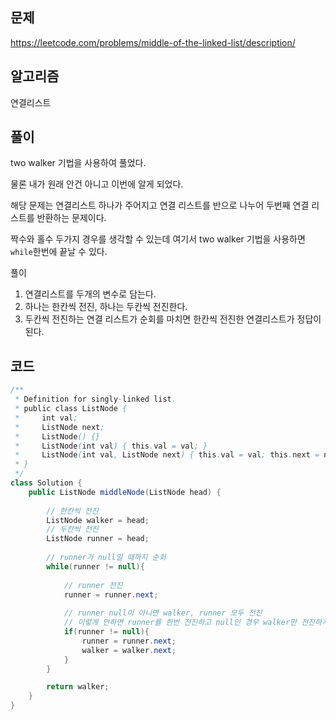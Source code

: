 ## 문제
https://leetcode.com/problems/middle-of-the-linked-list/description/

## 알고리즘
연결리스트

## 풀이
two walker 기법을 사용하여 풀었다.

물론 내가 원래 안건 아니고 이번에 알게 되었다.

해당 문제는 연결리스트 하나가 주어지고 연결 리스트를 반으로 나누어 두번째 연결 리스트를 반환하는 문제이다.

짝수와 홀수 두가지 경우를 생각할 수 있는데 여기서 two walker 기법을 사용하면 ```while```한번에 끝날 수 있다.

풀이
1. 연결리스트를 두개의 변수로 담는다.
2. 하나는 한칸씩 전진, 하나는 두칸씩 전진한다.
3. 두칸씩 전진하는 연결 리스트가 순회를 마치면 한칸씩 전진한 연결리스트가 정답이 된다.

## 코드
```java
/**
 * Definition for singly-linked list.
 * public class ListNode {
 *     int val;
 *     ListNode next;
 *     ListNode() {}
 *     ListNode(int val) { this.val = val; }
 *     ListNode(int val, ListNode next) { this.val = val; this.next = next; }
 * }
 */
class Solution {
    public ListNode middleNode(ListNode head) {       
        
        // 한칸씩 전진
        ListNode walker = head;
        // 두칸씩 전진
        ListNode runner = head;
        
        // runner가 null일 때까지 순회
        while(runner != null){
            
            // runner 전진
            runner = runner.next;
            
            // runner null이 아니면 walker, runner 모두 전진
            // 이렇게 안하면 runner를 한번 전진하고 null인 경우 walker만 전진하게 되어서 정답이 되지 않는다. 
            if(runner != null){
                runner = runner.next;
                walker = walker.next;
            }
        }

        return walker;
    }
}
```